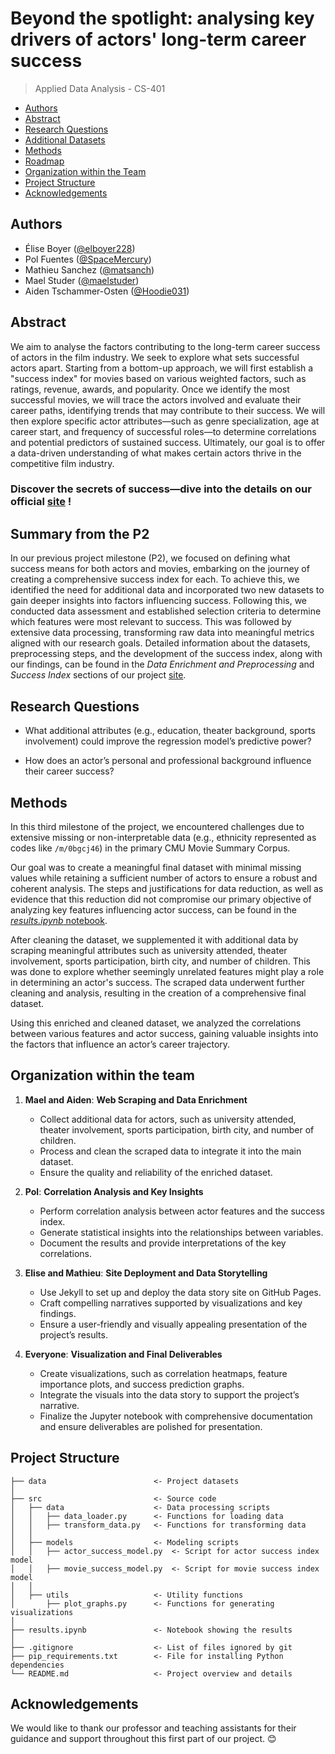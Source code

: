 
# Beyond the spotlight: analysing key drivers of actors' long-term career success

> Applied Data Analysis - CS-401



* [Authors](#authors)
* [Abstract](#abstract)
* [Research Questions](#research-questions)
* [Additional Datasets](#additional-datasets)
* [Methods](#methods)
* [Roadmap](#roadmap)
* [Organization within the Team](#organization-within-the-team)
* [Project Structure](#project-structure)
* [Acknowledgements](#acknowledgements)

## Authors

* Élise Boyer ([@elboyer228](https://github.com/elboyer228))
* Pol Fuentes ([@SpaceMercury](https://github.com/SpaceMercury))
* Mathieu Sanchez ([@matsanch](https://github.com/matsanch))
* Mael Studer ([@maelstuder](https://github.com/maelstuder))
* Aiden Tschammer-Osten ([@Hoodie031](https://github.com/Hoodie031))

## Abstract

We aim to analyse the factors contributing to the long-term career success of actors in the film industry. We seek to explore what sets successful actors apart. Starting from a bottom-up approach, we will first establish a "success index" for movies based on various weighted factors, such as ratings, revenue, awards, and popularity. Once we identify the most successful movies, we will trace the actors involved and evaluate their career paths, identifying trends that may contribute to their success. We will then explore specific actor attributes—such as genre specialization, age at career start, and frequency of successful roles—to determine correlations and potential predictors of sustained success. Ultimately, our goal is to offer a data-driven understanding of what makes certain actors thrive in the competitive film industry.

### Discover the secrets of success—dive into the details on our official [site](https://elboyer228.github.io/sigma_squad_site/) ! 

## Summary from the P2 

In our previous project milestone (P2), we focused on defining what success means for both actors and movies, embarking on the journey of creating a comprehensive success index for each. To achieve this, we identified the need for additional data and incorporated two new datasets to gain deeper insights into factors influencing success. Following this, we conducted data assessment and established selection criteria to determine which features were most relevant to success. This was followed by extensive data processing, transforming raw data into meaningful metrics aligned with our research goals. Detailed information about the datasets, preprocessing steps, and the development of the success index, along with our findings, can be found in the *Data Enrichment and Preprocessing* and *Success Index* sections of our project [site](https://elboyer228.github.io/sigma_squad_site/).

## Research Questions

* What additional attributes (e.g., education, theater background, sports involvement) could improve the regression model’s predictive power?

* How does an actor’s personal and professional background influence their career success?

## Methods 

In this third milestone of the project, we encountered challenges due to extensive missing or non-interpretable data (e.g., ethnicity represented as codes like `/m/0bgcj46`) in the primary CMU Movie Summary Corpus.

Our goal was to create a meaningful final dataset with minimal missing values while retaining a sufficient number of actors to ensure a robust and coherent analysis. The steps and justifications for data reduction, as well as evidence that this reduction did not compromise our primary objective of analyzing key features influencing actor success, can be found in the [*results.ipynb* notebook](results.ipynb).

After cleaning the dataset, we supplemented it with additional data by scraping meaningful attributes such as university attended, theater involvement, sports participation, birth city, and number of children. This was done to explore whether seemingly unrelated features might play a role in determining an actor's success. The scraped data underwent further cleaning and analysis, resulting in the creation of a comprehensive final dataset.

Using this enriched and cleaned dataset, we analyzed the correlations between various features and actor success, gaining valuable insights into the factors that influence an actor’s career trajectory.


## Organization within the team

1. **Mael and Aiden**: **Web Scraping and Data Enrichment**

    - Collect additional data for actors, such as university attended, theater involvement, sports participation, birth city, and number of children.
    - Process and clean the scraped data to integrate it into the main dataset.
    - Ensure the quality and reliability of the enriched dataset.

2. **Pol**: **Correlation Analysis and Key Insights**

    - Perform correlation analysis between actor features and the success index.
    - Generate statistical insights into the relationships between variables.
    - Document the results and provide interpretations of the key correlations.

3. **Elise and Mathieu**: **Site Deployment and Data Storytelling**

    - Use Jekyll to set up and deploy the data story site on GitHub Pages.
    - Craft compelling narratives supported by visualizations and key findings.
    - Ensure a user-friendly and visually appealing presentation of the project’s results.

5. **Everyone**: **Visualization and Final Deliverables**

    - Create visualizations, such as correlation heatmaps, feature importance plots, and success prediction graphs.
    - Integrate the visuals into the data story to support the project’s narrative.
    - Finalize the Jupyter notebook with comprehensive documentation and ensure deliverables are polished for presentation.



## Project Structure

```
├── data                        <- Project datasets
│
├── src                         <- Source code
│   ├── data                    <- Data processing scripts
│   │   ├── data_loader.py      <- Functions for loading data
│   │   ├── transform_data.py   <- Functions for transforming data
│   │
│   ├── models                  <- Modeling scripts
│   │   ├── actor_success_model.py  <- Script for actor success index model
│   │   ├── movie_success_model.py  <- Script for movie success index model
│   │
│   ├── utils                   <- Utility functions
│       ├── plot_graphs.py      <- Functions for generating visualizations
│
├── results.ipynb               <- Notebook showing the results
│
├── .gitignore                  <- List of files ignored by git
├── pip_requirements.txt        <- File for installing Python dependencies
└── README.md                   <- Project overview and details
```

## Acknowledgements

We would like to thank our professor and teaching assistants for their guidance and support throughout this first part of our project. 😊
